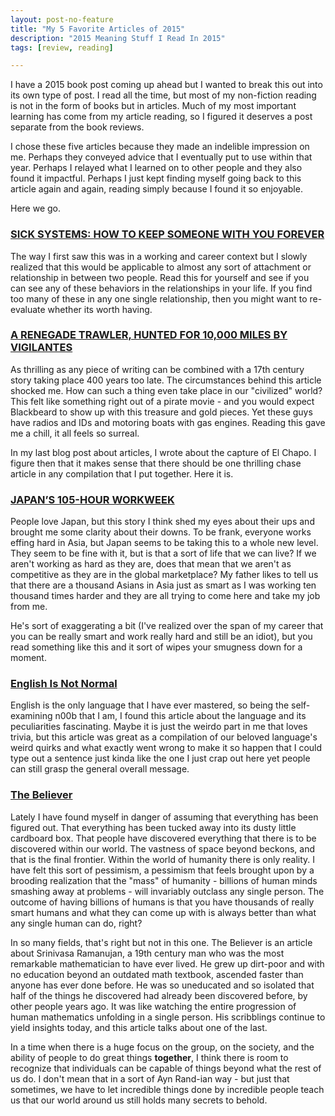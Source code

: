 ```yaml
---
layout: post-no-feature
title: "My 5 Favorite Articles of 2015"
description: "2015 Meaning Stuff I Read In 2015"
tags: [review, reading]

---
```


I have a 2015 book post coming up ahead but I wanted to break this out into its own type of post. I read all the time, but most of my non-fiction reading is not in the form of books but in articles. Much of my most important learning has come from my article reading, so I figured it deserves a post separate from the book reviews. 

I chose these five articles because they made an indelible impression on me. Perhaps they conveyed advice that I eventually put to use within that year. Perhaps I relayed what I learned on to other people and they also found it impactful. Perhaps I just kept finding myself going back to this article again and again, reading simply because I found it so enjoyable. 

Here we go. 

### [SICK SYSTEMS: HOW TO KEEP SOMEONE WITH YOU FOREVER](http://issendai.livejournal.com/572510.html)

The way I first saw this was in a working and career context but I slowly realized that this would be applicable to almost any sort of attachment or relationship in between two people. Read this for yourself and see if you can see any of these behaviors in the relationships in your life. If you find too many of these in any one single relationship, then you might want to re-evaluate whether its worth having. 

### [A RENEGADE TRAWLER, HUNTED FOR 10,000 MILES BY VIGILANTES](http://www.nytimes.com/2015/07/28/world/a-renegade-trawler-hunted-for-10000-miles-by-vigilantes.html?nytmobile=0&_r=0)

As thrilling as any piece of writing can be combined with a 17th century story taking place 400 years too late. The circumstances behind this article shocked me. How can such a thing even take place in our "civilized" world? This felt like something right out of a pirate movie - and you would expect Blackbeard to show up with this treasure and gold pieces. Yet these guys have radios and IDs and motoring boats with gas engines. Reading this gave me a chill, it all feels so surreal. 

In my last blog post about articles, I wrote about the capture of El Chapo. I figure then that it makes sense that there should be one thrilling chase article in any compilation that I put together. Here it is. 

### [JAPAN’S  105-HOUR WORKWEEK](http://roadsandkingdoms.com/2015/japans-105-hour-workweek/)

People love Japan, but this story I think shed my eyes about their ups and brought me some clarity about their downs. To be frank, everyone works effing hard in Asia, but Japan seems to be taking this to a whole new level. They seem to be fine with it, but is that a sort of life that we can live? If we aren't working as hard as they are, does that mean that we aren't as competitive as they are in the global marketplace? My father likes to tell us that there are a thousand Asians in Asia just as smart as I was working ten thousand times harder and they are all trying to come here and take my job from me. 

He's sort of exaggerating a bit (I've realized over the span of my career that you can be really smart and work really hard and still be an idiot), but you read something like this and it sort of wipes your smugness down for a moment. 

### [English Is Not Normal](https://aeon.co/essays/why-is-english-so-weirdly-different-from-other-languages)

English is the only language that I have ever mastered, so being the self-examining n00b that I am, I found this article about the language and its peculiarities fascinating. Maybe it is just the weirdo part in me that loves trivia, but this article was great as a compilation of our beloved language's weird quirks and what exactly went wrong to make it so happen that I could type out a sentence just kinda like the one I just crap out here yet people can still grasp the general overall message. 

### [The Believer](http://www.believermag.com/issues/201501/?read=article_schneider_phelan)

Lately I have found myself in danger of assuming that everything has been figured out. That everything has been tucked away into its dusty little cardboard box. That people have discovered everything that there is to be discovered within our world. The vastness of space beyond beckons, and that is the final frontier. Within the world of humanity there is only reality. I have felt this sort of pessimism, a pessimism that feels brought upon by a brooding realization that the "mass" of humanity - billions of human minds smashing away at problems - will invariably outclass any single person. The outcome of having billions of humans is that you have thousands of really smart humans and what they can come up with is always better than what any single human can do, right?

In so many fields, that's right but not in this one. The Believer is an article about Srinivasa Ramanujan, a 19th century man who was the most remarkable mathematician to have ever lived. He grew up dirt-poor and with no education beyond an outdated math textbook, ascended faster than anyone has ever done before. He was so uneducated and so isolated that half of the things he discovered had already been discovered before, by other people years ago. It was like watching the entire progression of human mathematics unfolding in a single person. His scribblings continue to yield insights today, and this article talks about one of the last. 

In a time when there is a huge focus on the group, on the society, and the ability of people to do great things **together**, I think there is room to recognize that individuals can be capable of things beyond what the rest of us do. I don't mean that in a sort of Ayn Rand-ian way - but just that sometimes, we have to let incredible things done by incredible people teach us that our world around us still holds many secrets to behold. 